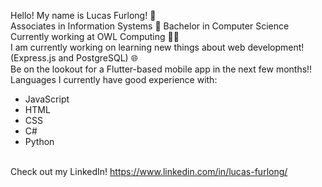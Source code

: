  Hello! My name is Lucas Furlong! 👋
<br />Associates in Information Systems 🛜 Bachelor in Computer Science
<br />Currently working at OWL Computing 👨‍💼
<br />I am currently working on learning new things about web development! (Express.js and PostgreSQL) 🌐
<br />Be on the lookout for a Flutter-based mobile app in the next few months!!
<br />Languages I currently have good experience with: 
- JavaScript
- HTML
- CSS
- C#
- Python

<br />Check out my LinkedIn! https://www.linkedin.com/in/lucas-furlong/
